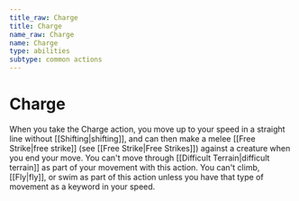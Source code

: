 ```yaml
---
title_raw: Charge
title: Charge
name_raw: Charge
name: Charge
type: abilities
subtype: common actions
---
```


# Charge

When you take the Charge action, you move up to your speed in a straight line without [[Shifting|shifting]], and can then make a melee [[Free Strike|free strike]] (see [[Free Strike|Free Strikes]]) against a creature when you end your move. You can't move through [[Difficult Terrain|difficult terrain]] as part of your movement with this action. You can't climb, [[Fly|fly]], or swim as part of this action unless you have that type of movement as a keyword in your speed.
